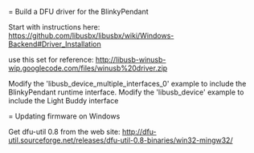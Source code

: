 = Build a DFU driver for the BlinkyPendant

Start with instructions here:
https://github.com/libusbx/libusbx/wiki/Windows-Backend#Driver_Installation

use this set for reference:
http://libusb-winusb-wip.googlecode.com/files/winusb%20driver.zip

Modify the 'libusb_device_multiple_interfaces_0' example to include the BlinkyPendant runtime interface.
Modify the 'libusb_device' example to include the Light Buddy interface

 

= Updating firmware on Windows

Get dfu-util 0.8 from the web site:
http://dfu-util.sourceforge.net/releases/dfu-util-0.8-binaries/win32-mingw32/